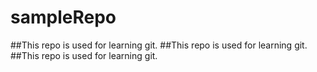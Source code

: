 # sampleRepo

##This repo is used for learning git.
##This repo is used for learning git.
##This repo is used for learning git.
